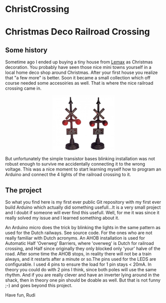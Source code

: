 # ChristCrossing
<h1>Christmas Deco Railroad Crossing</h1>
<h2>Some history</h2>
<p>Sometime ago I ended up buying a tiny house from
<a href="https://www.lemaxcollection.com/home">Lemax</a> as Christmas decoration.
You probably have seen those nice mini towns yourself in a local home deco shop around Christmas.
After your first house you realize that "a few more" is better.
Soon it became a small collection which off course needed some accesoiries as well. That is where
the nice railroad crossing came in.</p>
<center><img src="crossing.png" width="200"></center>
<p>But unfortunately the simple transistor bases blinking installation was not robust enough to
survive me accidentally  connecting it to the wrong voltage. This was a nice moment to start learning
myself how to program an Arduino and connect the 4 lights of the railroad crossing to it.</p>

<h2>The project</h2>
<p>So what you find here is my first ever public Git repository with my first ever build Arduino which
actually did something usefull...It is a very small project and I doubt if someone will ever find this usefull.
Well, for me it was since it really solved my issue and I learned something about it.<p>
<p>An Arduino micro does the trick by blinking the lights in the same pattern as used for the Dutch railways.
See source code. For the ones who are not really familiar with Dutch acronyms. An AHOB installation
is used for Automatic Half 'Overweg' Barriers, where 'overweg' is Dutch for railroad crossing, and Half
since originally they only blocked only 'your' halve of the road. After some time the AHOB stops, in reality
there will not be a train always, and it restarts after a minute or so.The pins used for the LEDS are configurable.
I used 4 pins to ensure the load for 1 pin stays < 20mA. In theory you could do with 2 pins
I think, since both poles will use the same rhythm. 
And if you are really clever and have an inverter lying around in the shack, then in theory one pin
should be doable as well. But that is not funny ;-) and goes beyond this project.</p>
<p>Have fun, Rudi</p>
